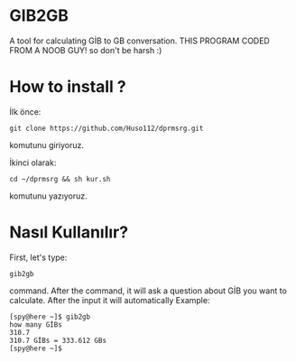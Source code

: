 # GIB2GB
A tool for calculating GİB to GB  conversation.
THIS PROGRAM CODED FROM A NOOB GUY! so don't be harsh :)
# How to install ?
İlk önce:

```
git clone https://github.com/Huso112/dprmsrg.git

```

komutunu giriyoruz.

İkinci olarak:

```
cd ~/dprmsrg && sh kur.sh

```

komutunu yazıyoruz.

# Nasıl Kullanılır?

First, let's type:

    gib2gb

command. After the command, it will ask a question about GİB you want to calculate. After the input it will automatically
Example:

    [spy@here ~]$ gib2gb
    how many GİBs
    310.7
    310.7 GİBs = 333.612 GBs
    [spy@here ~]$

<!--stackedit_data:
eyJoaXN0b3J5IjpbLTY2MjU2NzAyNV19
-->